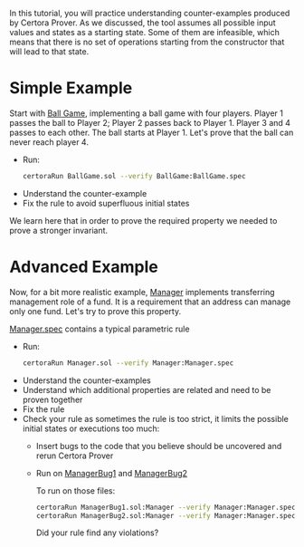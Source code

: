 In this tutorial, you will practice understanding counter-examples produced by Certora Prover. 
As we discussed, the tool assumes all possible input values and states as a starting state. Some of them are infeasible, which means that there is no set of operations starting from the constructor that will lead to that state. 

# Simple Example
Start with [Ball Game](BallGame/BallGame.sol), implementing a ball game with four players. Player 1 passes the ball to Player 2; Player 2 passes back to Player 1. Player 3 and 4 passes to each other. The ball starts at Player 1. Let's prove that the ball can never reach player 4.

* Run:  
  ```sh
  certoraRun BallGame.sol --verify BallGame:BallGame.spec 
  ```
* Understand the counter-example
* Fix the rule to avoid superfluous initial states

We learn here that in order to prove the required property we needed to prove a stronger invariant.

# Advanced Example 
Now, for a bit more realistic example, [Manager](Manager/Manager.sol) implements transferring management role of a fund. It is a requirement that an address can manage only one fund. Let's try to prove this property.

[Manager.spec](Manager/Manager.spec) contains a typical parametric rule 

* Run:  
  ```sh
  certoraRun Manager.sol --verify Manager:Manager.spec 
  ```
* Understand the counter-examples 
* Understand which additional properties are related and need to be proven together
* Fix the rule
* Check your rule as sometimes the rule is too strict, it limits the possible initial states or executions too much:
  - Insert bugs to the code that you believe should be uncovered and rerun Certora Prover 
  - Run on [ManagerBug1](Manager/ManagerBug1.sol) and [ManagerBug2](Manager/ManagerBug2.sol)
    
	To run on those files:
     ```sh
    certoraRun ManagerBug1.sol:Manager --verify Manager:Manager.spec --msg "check for bug"
	certoraRun ManagerBug2.sol:Manager --verify Manager:Manager.spec --msg "check for bug"
    ```
	Did your rule find any violations?

